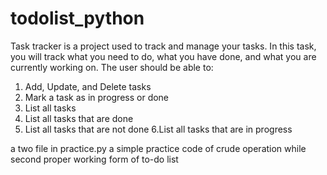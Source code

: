 # todolist_python
Task tracker is a project used to track and manage your tasks. In this task, you will  track what you need to do, what you have done, 
and what you are currently working on.
The user should be able to:
1. Add, Update, and Delete tasks
2. Mark a task as in progress or done
3. List all tasks
4. List all tasks that are done
5. List all tasks that are not done
6.List all tasks that are in progress

a two file in practice.py a simple practice code of crude operation while second proper working form of to-do list 

